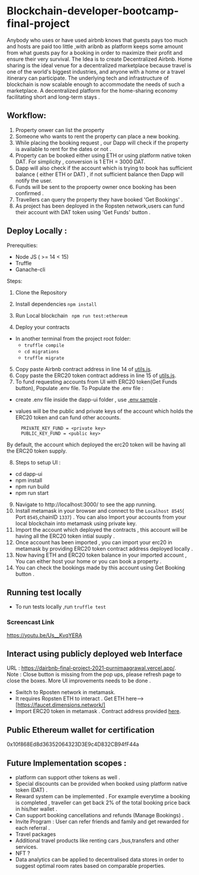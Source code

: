 # Blockchain-developer-bootcamp-final-project

Anybody who uses or have used airbnb knows that guests pays too much and hosts are paid too little ,with aribnb as platform keeps some amount from what guests pay for a booking in order to maximize their profit and ensure their very survival. 
The Idea is to create Decentralized Airbnb. Home sharing is the ideal venue for a decentralized marketplace because travel is one of the world's biggest industries, and anyone with a home or a travel itinerary can participate. The underlying tech and infrastructure of blockchain is now scalable enough to accommodate the needs of such a marketplace. A decentralized platform for the home-sharing economy facilitating short and long-term stays .


## Workflow:
1) Property onwer can list the property 
2) Someone who wants to rent the property can place a new booking.
3) While placing the booking request , our Dapp will check if the property is available to rent for the dates or not .
5) Property can be booked either using ETH or using platform native token DAT. For simplicity , conversion is 1 ETH = 3000 DAT. 
6) Dapp will also check if the account which is trying to book has sufficient balance ( either ETH or DAT) , if not sufficient balance then Dapp will notify the user. 
7) Funds will be sent to the propoerty owner once booking has been confirmed .
8) Travellers can query the property they have booked 'Get Bookings' .
9) As project has been deployed in the Ropsten network,users can fund their account with DAT token using 'Get Funds' button . 


## Deploy Locally :

Prerequities:
 - Node JS ( >= 14 < 15)
 - Truffle
 - Ganache-cli

Steps:

1) Clone the Repository
2) Install dependencies
  `npm install`
3) Run Local blockchain 
` npm run test:ethereum`
 
4) Deploy your contracts
  - In another terminal from the project root folder:
    -  `truffle compile`
    -  `cd migrations`
    -  `truffle migrate`
  
5) Copy paste Airbnb contract address in line 14 of [utils.js](https://github.com/purnimaagrawal/blockchain-developer-bootcamp-final-project/blob/main/dapp-ui/plugins/utils.js#:~:text=let%20airbnbContractAddress%20%3D%20%270x2592Ea578f24D72e701151df1c3E7C3FD749eA5a%27//%20Paste%20Airbnb%20Contract%20address%20here).
6) Copy paste the ERC20 token contract address in line 15 of [utils.js](https://github.com/purnimaagrawal/blockchain-developer-bootcamp-final-project/blob/main/dapp-ui/plugins/utils.js#:~:text=let%20airbnbTokenContractAddress%20%3D%20%270x1979c404a44726722beaFC398B15395d2d55d306%27%20%20%20//%20Paste%20token%20Contract%20address%20here).
7) To fund requesting accounts from UI with ERC20 token(Get Funds button), Populate .env file. 
To Populate the .env file :
 - create .env file inside the dapp-ui folder , use [.env.sample](https://github.com/purnimaagrawal/blockchain-developer-bootcamp-final-project/blob/main/dapp-ui/.env.sample) .
 - values will be the public and private keys of the account which holds the ERC20 token and can fund other accounts. 
 
   ```
     PRIVATE_KEY_FUND = <private key>
     PUBLIC_KEY_FUND = <public key> 
    ```
 
  By default, the account which deployed the erc20 token will be having all the ERC20 token supply.

8) Steps to setup UI :
- cd dapp-ui
- npm install
- npm run build
- npm run start

9) Navigate to http://localhost:3000/ to see the app running.
10) Install metamask in your browser and connect to the `Localhost 8545`( Port `8545`,chainID `1337`)  . You can also Import your accounts from your local blockchain into metamask using private key.
11) Import the account which deployed the contracts , this account will be having all the ERC20 token intial suuply .
12) Once account has been imported , you can import your erc20 in metamask by providing ERC20 token contract address deployed locally .  
13) Now having ETH and ERC20 token balance in your imported account , You can either host your home or you can book a property .
14) You can check the bookings made by this account using Get Booking button .

## Running test locally 
- To run tests locally ,run  `truffle test`

 ### Screencast Link
https://youtu.be/Us__KvqYERA
 
## Interact using publicly deployed web Interface
 URL :
 https://dairbnb-final-project-2021-purnimaagrawal.vercel.app/.     
    Note : Close button is missing from the pop ups, please refresh page to close the boxes. More UI improvements needs to be done .
 
 - Switch to Rposten network in metamask.
 - It requires Ropsten ETH to interact . Get ETH here--> [https://faucet.dimensions.network/]
 - Import ERC20 token in metamask . Contract address provided [here](https://github.com/purnimaagrawal/blockchain-developer-bootcamp-final-project/blob/main/deployed_address.txt).

## Public Ethereum wallet for certification
  0x10f868Ed8d36352064323D3E9c4D832CB94fF44a
 
## Future Implementation scopes : 
- platform can support other tokens as well .
- Special discounts can be provided when booked using platform native token (DAT) .
- Reward system can be implemented . For example everytime a booking is completed , traveller can get back 2% of the total booking price back in his/her wallet .
- Can support booking cancellations and refunds (Manage Bookings)  . 
- Invite Program : User can refer friends and family and get rewarded for each referral .
- Travel packages
- Additional travel products like renting cars ,bus,transfers and other services.
- NFT ?
- Data analytics can be applied to decentralised data stores in order to suggest optimal room rates based on comparable properties.
 

